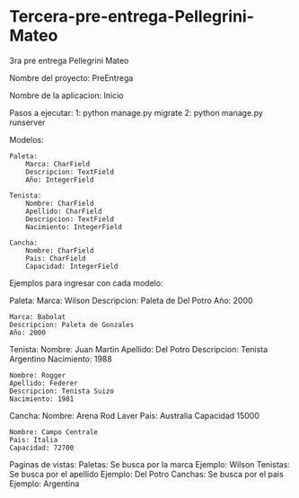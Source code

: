 # Tercera-pre-entrega-Pellegrini-Mateo
3ra pre entrega Pellegrini Mateo

Nombre del proyecto: PreEntrega

Nombre de la aplicacion: Inicio

Pasos a ejecutar:
    1: python manage.py migrate
    2: python manage.py runserver


Modelos:

    Paleta:
        Marca: CharField
        Descripcion: TextField
        Año: IntegerField
    
    Tenista:
        Nombre: CharField
        Apellido: CharField
        Descripcion: TextField
        Nacimiento: IntegerField

    Cancha:
        Nombre: CharField
        Pais: CharField
        Capacidad: IntegerField


Ejemplos para ingresar con cada modelo:

Paleta:
    Marca: Wilson
    Descripcion: Paleta de Del Potro
    Año: 2000

    Marca: Babolat
    Descripcion: Paleta de Gonzales
    Año: 2000 

Tenista:
    Nombre: Juan Martin
    Apellido: Del Potro
    Descripcion: Tenista Argentino
    Nacimiento: 1988

    Nombre: Rogger
    Apellido: Federer
    Descripcion: Tenista Suizo
    Nacimiento: 1981

Cancha:
    Nombre: Arena Rod Laver
    Pais: Australia
    Capacidad 15000

    Nombre: Campo Centrale
    Pais: Italia
    Capacidad: 72700


Paginas de vistas:
    Paletas:
        Se busca por la marca
        Ejemplo:
            Wilson
    Tenistas:
        Se busca por el apellido
        Ejemplo:
            Del Potro
    Canchas:
        Se busca por el pais
        Ejemplo:
            Argentina